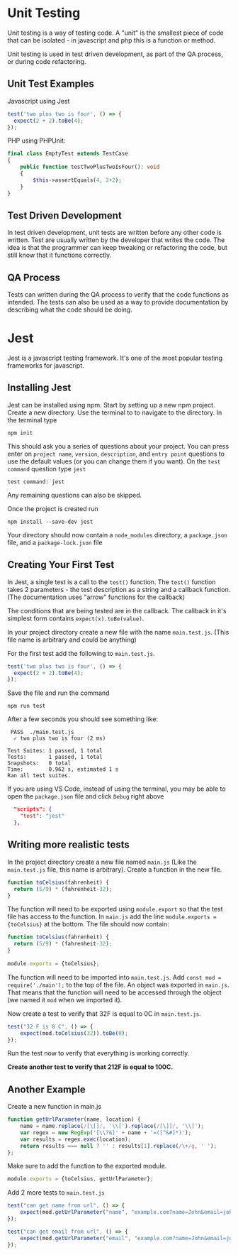 # Unit Testing
Unit testing is a way of testing code. A "unit" is the smallest piece of code
that can be isolated - in javascript and php this is a function or 
method. 

Unit testing is used in test driven development, as part of the QA process, or during code refactoring.

Unit Test Examples
---
Javascript using Jest 
```javascript
test('two plus two is four', () => {
  expect(2 + 2).toBe(4);
});
```
PHP using PHPUnit:
```php
final class EmptyTest extends TestCase
{
    public function testTwoPlusTwoIsFour(): void
    {
        $this->assertEquals(4, 2+2);
    }
}
```


Test Driven Development
----------------
In test driven development, unit tests are written before any other code is written.
Test are usually written by the developer that writes the code. The idea is that the 
programmer can keep tweaking or refactoring the code, but still know that it functions correctly.

QA Process
---
Tests can written during the QA process to verify that the code functions as intended.
The tests can also be used as a way to provide documentation by describing what the code should
be doing.

Jest
===
Jest is a javascript testing framework. It's one of the most popular testing frameworks for javascript.

Installing Jest
---
Jest can be installed using npm. 
Start by setting up a new npm project. Create a new directory. Use the terminal to 
to navigate to the directory. In the terminal type
```shell
npm init
```

This should ask you a series of questions about your project. 
You can press enter on `project name`, `version`, `description`, and `entry point` questions 
to use the default values (or you can change them if you want). On the `test command` question type `jest`
```shell
test command: jest
``` 
Any remaining questions can also be skipped.

Once the project is created run 
```shell
npm install --save-dev jest
```

Your directory should now contain a `node_modules` directory, a `package.json` file, and a `package-lock.json` file

Creating Your First Test
---
In Jest, a single test is a call to the `test()` function. The `test()` function takes 2 parameters - the test description as a string and a callback function. 
(The documentation uses "arrow" functions for the callback) 

The conditions that are being tested are in the callback. The callback in it's simplest form contains `expect(x).toBe(value)`. 

In your project directory create a new file with the name `main.test.js`. (This file name is arbitrary and could be anything)

For the first test add the following to `main.test.js`. 
```javascript
test('two plus two is four', () => {
  expect(2 + 2).toBe(4);
});
```

Save the file and run the command
```shell
npm run test
```


After a few seconds you should see something like:

```shell
 PASS  ./main.test.js
  ✓ two plus two is four (2 ms)

Test Suites: 1 passed, 1 total
Tests:       1 passed, 1 total
Snapshots:   0 total
Time:        0.962 s, estimated 1 s
Ran all test suites.
```

If you are using VS Code, instead of using the terminal, you may be able to open the `package.json` file and click `Debug` right above

```json
  "scripts": {
    "test": "jest"
  },
```

Writing more realistic tests
---
In the project directory create a new file named `main.js` (Like the `main.test.js` file, this name is arbitrary).
Create a function in the new file. 
```javascript
function toCelsius(fahrenheit) {
  return (5/9) * (fahrenheit-32);
}
```
The function will need to be exported using `module.export` so that the test file has access to the function. 
In `main.js` add the line `module.exports = {toCelsius}` at the bottom. The file should now contain:
```javascript
function toCelsius(fahrenheit) {
  return (5/9) * (fahrenheit-32);
}
 
module.exports = {toCelsius};
```

The function will need to be imported into `main.test.js`. Add `const mod = require('./main');` to the top of the file.
An object was exported in `main.js`. That means that the function will need to be accessed through the object (we named it `mod` when we imported it). 


Now create a test to verify that 32F is equal to 0C in `main.test.js`.
```javascript
test("32 F is 0 C", () => {
    expect(mod.toCelsius(32)).toBe(0);
});   
```
Run the test now to verify that everything is working correctly. 

**Create another test to verify that 212F is equal to 100C.**

Another Example
---

Create a new function in main.js
```javascript
function getUrlParameter(name, location) {
    name = name.replace(/[\[]/, '\\[').replace(/[\]]/, '\\]');
    var regex = new RegExp('[\\?&]' + name + '=([^&#]*)');
    var results = regex.exec(location);
    return results === null ? '' : results[1].replace(/\+/g, ' ');
};
```
Make sure to add the function to the exported module. 
```javascript
module.exports = {toCelsius, getUrlParameter};
```

Add 2 more tests to `main.test.js`
```javascript
test("can get name from url", () => {
    expect(mod.getUrlParameter("name", "example.com?name=John&email=john%40example.com")).toBe("John");
});

test("can get email from url", () => {
    expect(mod.getUrlParameter("email", "example.com?name=John&email=john%40example.com")).toBe("john@example.com");
});
```










 
 





  
